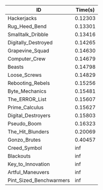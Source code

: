 |ID|Time(s)|
|-|-|
|Hackerjacks|0.12303|
|Rug_Heed_Bend|0.13301|
|Smalltalk_Dribble|0.13416|
|Digitally_Destroyed|0.14265|
|Grapevine_Squad|0.14630|
|Computer_Crew|0.14679|
|Beasts|0.14798|
|Loose_Screws|0.14829|
|Rebooting_Rebels|0.15256|
|Byte_Mechanics|0.15481|
|The_ERROR_List|0.15607|
|Prime_Calculus|0.15627|
|Digital_Destroyers|0.15803|
|Pseudo_Boom|0.16323|
|The_Hit_Blunders|0.20069|
|Gonzo_Brutes|0.40457|
|Creed_Symbol|inf|
|Blackouts|inf|
|Key_to_Innovation|inf|
|Artful_Maneuvers|inf|
|Pint_Sized_Benchwarmers|inf|
